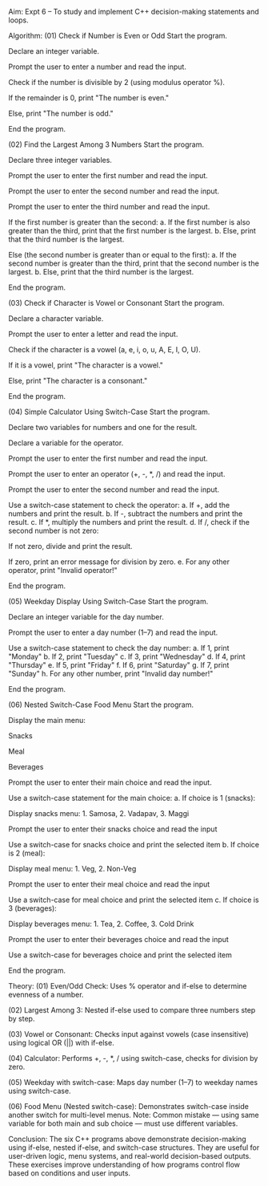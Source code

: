 Aim:
Expt 6 – To study and implement C++ decision-making statements and loops.

Algorithm:
(01) Check if Number is Even or Odd
Start the program.

Declare an integer variable.

Prompt the user to enter a number and read the input.

Check if the number is divisible by 2 (using modulus operator %).

If the remainder is 0, print "The number is even."

Else, print "The number is odd."

End the program.

(02) Find the Largest Among 3 Numbers
Start the program.

Declare three integer variables.

Prompt the user to enter the first number and read the input.

Prompt the user to enter the second number and read the input.

Prompt the user to enter the third number and read the input.

If the first number is greater than the second:
a. If the first number is also greater than the third, print that the first number is the largest.
b. Else, print that the third number is the largest.

Else (the second number is greater than or equal to the first):
a. If the second number is greater than the third, print that the second number is the largest.
b. Else, print that the third number is the largest.

End the program.

(03) Check if Character is Vowel or Consonant
Start the program.

Declare a character variable.

Prompt the user to enter a letter and read the input.

Check if the character is a vowel (a, e, i, o, u, A, E, I, O, U).

If it is a vowel, print "The character is a vowel."

Else, print "The character is a consonant."

End the program.

(04) Simple Calculator Using Switch-Case
Start the program.

Declare two variables for numbers and one for the result.

Declare a variable for the operator.

Prompt the user to enter the first number and read the input.

Prompt the user to enter an operator (+, -, *, /) and read the input.

Prompt the user to enter the second number and read the input.

Use a switch-case statement to check the operator:
a. If +, add the numbers and print the result.
b. If -, subtract the numbers and print the result.
c. If *, multiply the numbers and print the result.
d. If /, check if the second number is not zero:

If not zero, divide and print the result.

If zero, print an error message for division by zero.
e. For any other operator, print "Invalid operator!"

End the program.

(05) Weekday Display Using Switch-Case
Start the program.

Declare an integer variable for the day number.

Prompt the user to enter a day number (1–7) and read the input.

Use a switch-case statement to check the day number:
a. If 1, print "Monday"
b. If 2, print "Tuesday"
c. If 3, print "Wednesday"
d. If 4, print "Thursday"
e. If 5, print "Friday"
f. If 6, print "Saturday"
g. If 7, print "Sunday"
h. For any other number, print "Invalid day number!"

End the program.

(06) Nested Switch-Case Food Menu
Start the program.

Display the main menu:

Snacks

Meal

Beverages

Prompt the user to enter their main choice and read the input.

Use a switch-case statement for the main choice:
a. If choice is 1 (snacks):

Display snacks menu: 1. Samosa, 2. Vadapav, 3. Maggi

Prompt the user to enter their snacks choice and read the input

Use a switch-case for snacks choice and print the selected item
b. If choice is 2 (meal):

Display meal menu: 1. Veg, 2. Non-Veg

Prompt the user to enter their meal choice and read the input

Use a switch-case for meal choice and print the selected item
c. If choice is 3 (beverages):

Display beverages menu: 1. Tea, 2. Coffee, 3. Cold Drink

Prompt the user to enter their beverages choice and read the input

Use a switch-case for beverages choice and print the selected item

End the program.

Theory:
(01) Even/Odd Check:
Uses % operator and if-else to determine evenness of a number.

(02) Largest Among 3:
Nested if-else used to compare three numbers step by step.

(03) Vowel or Consonant:
Checks input against vowels (case insensitive) using logical OR (||) with if-else.

(04) Calculator:
Performs +, -, *, / using switch-case, checks for division by zero.

(05) Weekday with switch-case:
Maps day number (1–7) to weekday names using switch-case.

(06) Food Menu (Nested switch-case):
Demonstrates switch-case inside another switch for multi-level menus.
Note: Common mistake — using same variable for both main and sub choice — must use different variables.

Conclusion:
The six C++ programs above demonstrate decision-making using if-else, nested if-else, and switch-case structures. They are useful for user-driven logic, menu systems, and real-world decision-based outputs. These exercises improve understanding of how programs control flow based on conditions and user inputs.

